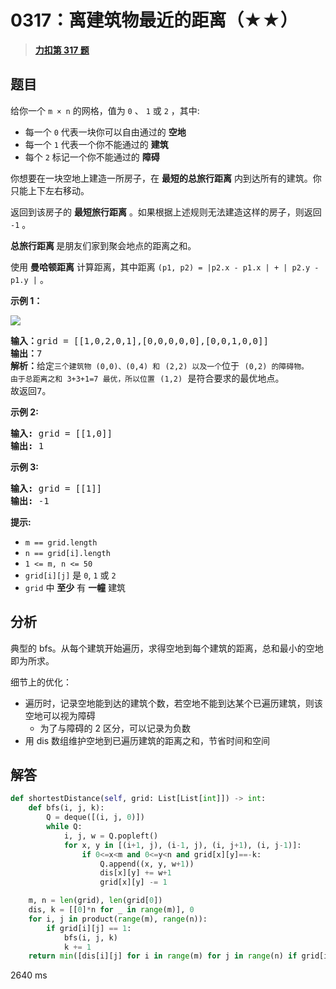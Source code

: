 # 0317：离建筑物最近的距离（★★）


> <u>**[力扣第 317 题](https://leetcode.cn/problems/shortest-distance-from-all-buildings/)**</u>

## 题目

<p>给你一个 <code>m × n</code> 的网格，值为 <code>0</code> 、 <code>1</code> 或 <code>2</code> ，其中:</p>

<ul>
<li>每一个 <code>0</code> 代表一块你可以自由通过的 <strong>空地</strong> </li>
<li>每一个 <code>1</code> 代表一个你不能通过的 <strong>建筑</strong></li>
<li>每个 <code>2</code> 标记一个你不能通过的 <strong>障碍</strong> </li>
</ul>

<p>你想要在一块空地上建造一所房子，在 <strong>最短的总旅行距离</strong> 内到达所有的建筑。你只能上下左右移动。</p>

<p>返回到该房子的 <strong>最短旅行距离</strong> 。如果根据上述规则无法建造这样的房子，则返回 <code>-1</code> 。</p>

<p><strong>总旅行距离 </strong>是朋友们家到聚会地点的距离之和。</p>

<p>使用 <strong>曼哈顿距离</strong> 计算距离，其中距离 <code>(p1, p2) = |p2.x - p1.x | + | p2.y - p1.y |</code> 。</p>



<p><strong>示例  1：</strong></p>

<p><img src="https://assets.leetcode.com/uploads/2021/03/14/buildings-grid.jpg" /></p>

<pre>
<strong>输入：</strong>grid = [[1,0,2,0,1],[0,0,0,0,0],[0,0,1,0,0]]
<strong>输出：</strong>7
<strong>解析：</strong>给定<code>三个建筑物 (0,0)、</code><code>(0,4) 和</code> <code>(2,2) 以及一个</code>位于 <code>(0,2) 的障碍物。
由于总距离之和 3+3+1=7 最优，所以位置</code> <code>(1,2)</code> 是符合要求的最优地点。
故返回7。
</pre>

<p><strong>示例 2:</strong></p>

<pre>
<strong>输入:</strong> grid = [[1,0]]
<strong>输出:</strong> 1
</pre>

<p><strong>示例 3:</strong></p>

<pre>
<strong>输入:</strong> grid = [[1]]
<strong>输出:</strong> -1
</pre>



<p><strong>提示:</strong></p>

<ul>
<li><code>m == grid.length</code></li>
<li><code>n == grid[i].length</code></li>
<li><code>1 &lt;= m, n &lt;= 50</code></li>
<li><code>grid[i][j]</code> 是 <code>0</code>, <code>1</code> 或 <code>2</code></li>
<li><code>grid</code> 中 <strong>至少</strong> 有 <strong>一幢</strong> 建筑</li>
</ul>


## 分析

典型的 bfs。从每个建筑开始遍历，求得空地到每个建筑的距离，总和最小的空地即为所求。

细节上的优化：
- 遍历时，记录空地能到达的建筑个数，若空地不能到达某个已遍历建筑，则该空地可以视为障碍
	- 为了与障碍的 2 区分，可以记录为负数
- 用 dis 数组维护空地到已遍历建筑的距离之和，节省时间和空间

## 解答

```python
def shortestDistance(self, grid: List[List[int]]) -> int:
    def bfs(i, j, k):
        Q = deque([(i, j, 0)])
        while Q:
            i, j, w = Q.popleft()
            for x, y in [(i+1, j), (i-1, j), (i, j+1), (i, j-1)]:
                if 0<=x<m and 0<=y<n and grid[x][y]==-k:
                    Q.append((x, y, w+1))
                    dis[x][y] += w+1
                    grid[x][y] -= 1

    m, n = len(grid), len(grid[0])
    dis, k = [[0]*n for _ in range(m)], 0
    for i, j in product(range(m), range(n)):
        if grid[i][j] == 1:
            bfs(i, j, k)
            k += 1
    return min([dis[i][j] for i in range(m) for j in range(n) if grid[i][j]==-k], default=-1)
```
2640  ms



